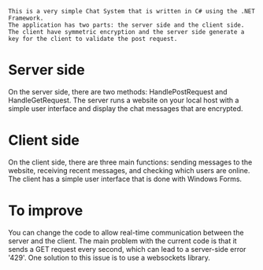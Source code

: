 ```
This is a very simple Chat System that is written in C# using the .NET Framework.
The application has two parts: the server side and the client side.
The client have symmetric encryption and the server side generate a key for the client to validate the post request.
```
# Server side
On the server side, there are two methods: HandlePostRequest and HandleGetRequest. The server runs a website on your local host with a simple user interface and display the chat messages that are encrypted.
# Client side
On the client side, there are three main functions: sending messages to the website, receiving recent messages, and checking which users are online. The client has a simple user interface that is done with Windows Forms.
# To improve
You can change the code to allow real-time communication between the server and the client. The main problem with the current code is that it sends a GET request every second, which can lead to a server-side error '429'. One solution to this issue is to use a websockets library.

